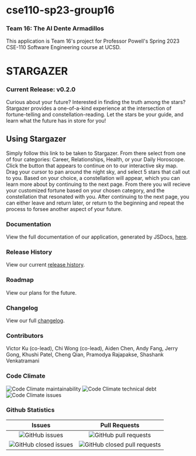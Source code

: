 # cse110-sp23-group16

### Team 16: The Al Dente Armadillos

This application is Team 16's project for Professor Powell's Spring 2023 CSE-110 Software Engineering course at UCSD.

# STARGAZER

### Current Release: v0.2.0

Curious about your future? Interested in finding the truth among the stars? Stargazer provides a one-of-a-kind experience at the intersection of fortune-telling and constellation-reading. Let the stars be your guide, and learn what the future has in store for you!

## Using Stargazer

Simply follow this link to be taken to Stargazer.
From there select from one of four categories: Career, Relationships, Health, or your Daily Horoscope. Click the button that appears to continue on to our interactive sky map. Drag your cursor to pan around the night sky, and select 5 stars that call out to you. Based on your choice, a constellation will appear, which you can learn more about by continuing to the next page. From there you will recieve your customized fortune based on your chosen category, and the constellation that resonated with you. After continuing to the next page, you can either leave and return later, or return to the beginning and repeat the process to forsee another aspect of your future.

### Documentation

View the full documentation of our application, generated by JSDocs, [here](https://cse110-sp23-group16.github.io/cse110-sp23-group16-docs/index.html).

### Release History

View our current [release history](https://github.com/cse110-sp23-group16/cse110-sp23-group16/releases).

### Roadmap
View our plans for the future.

### Changelog

View our full [changelog](https://github.com/cse110-sp23-group16/cse110-sp23-group16/compare/v0.1.0...v0.2.0).

### Contributors

Victor Ku (co-lead), Chi Wong (co-lead), Aiden Chen, Andy Fang, Jerry Gong, Khushi Patel, Cheng Qian, Pramodya Rajapakse, Shashank Venkatramani

### Code Climate

![Code Climate maintainability](https://img.shields.io/codeclimate/maintainability/cse110-sp23-group16/cse110-sp23-group16?style=for-the-badge) ![Code Climate technical debt](https://img.shields.io/codeclimate/tech-debt/cse110-sp23-group16/cse110-sp23-group16?style=for-the-badge) ![Code Climate issues](https://img.shields.io/codeclimate/issues/cse110-sp23-group16/cse110-sp23-group16?style=for-the-badge)

### Github Statistics

|                                                                Issues                                                                |                                                                 Pull Requests                                                                  |
| :----------------------------------------------------------------------------------------------------------------------------------: | :--------------------------------------------------------------------------------------------------------------------------------------------: |
|        ![GitHub issues](https://img.shields.io/github/issues-raw/cse110-sp23-group16/cse110-sp23-group16?style=for-the-badge)        |        ![GitHub pull requests](https://img.shields.io/github/issues-pr-raw/cse110-sp23-group16/cse110-sp23-group16?style=for-the-badge)        |
| ![GitHub closed issues](https://img.shields.io/github/issues-closed-raw/cse110-sp23-group16/cse110-sp23-group16?style=for-the-badge) | ![GitHub closed pull requests](https://img.shields.io/github/issues-pr-closed-raw/cse110-sp23-group16/cse110-sp23-group16?style=for-the-badge) |